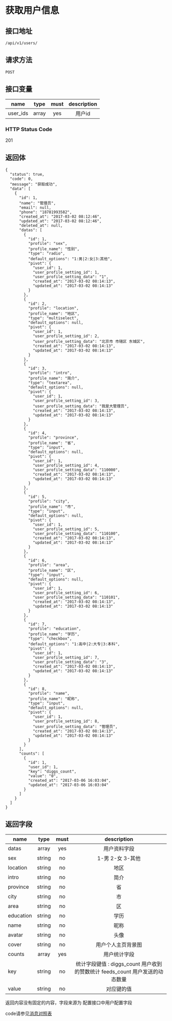 # 获取用户信息

## 接口地址

`/api/v1/users/`

## 请求方法

```POST ```

## 接口变量
| name     | type     | must     | description |
|----------|:--------:|:--------:|:--------:|
| user_ids | array    | yes      | 用户id   |

### HTTP Status Code

201

## 返回体

```json5
{
  "status": true,
  "code": 0,
  "message": "获取成功",
  "data": [
    {
      "id": 1,
      "name": "管理员",
      "email": null,
      "phone": "18781993582",
      "created_at": "2017-03-02 08:12:46",
      "updated_at": "2017-03-02 08:12:46",
      "deleted_at": null,
      "datas": [
        {
          "id": 1,
          "profile": "sex",
          "profile_name": "性别",
          "type": "radio",
          "default_options": "1:男|2:女|3:其他",
          "pivot": {
            "user_id": 1,
            "user_profile_setting_id": 1,
            "user_profile_setting_data": "1",
            "created_at": "2017-03-02 08:14:13",
            "updated_at": "2017-03-02 08:14:13"
          }
        },
        {
          "id": 2,
          "profile": "location",
          "profile_name": "地区",
          "type": "multiselect",
          "default_options": null,
          "pivot": {
            "user_id": 1,
            "user_profile_setting_id": 2,
            "user_profile_setting_data": "北京市 市辖区 东城区",
            "created_at": "2017-03-02 08:14:13",
            "updated_at": "2017-03-02 08:14:13"
          }
        },
        {
          "id": 3,
          "profile": "intro",
          "profile_name": "简介",
          "type": "textarea",
          "default_options": null,
          "pivot": {
            "user_id": 1,
            "user_profile_setting_id": 3,
            "user_profile_setting_data": "我是大管理员",
            "created_at": "2017-03-02 08:14:13",
            "updated_at": "2017-03-02 08:14:13"
          }
        },
        {
          "id": 4,
          "profile": "province",
          "profile_name": "省",
          "type": "input",
          "default_options": null,
          "pivot": {
            "user_id": 1,
            "user_profile_setting_id": 4,
            "user_profile_setting_data": "110000",
            "created_at": "2017-03-02 08:14:13",
            "updated_at": "2017-03-02 08:14:13"
          }
        },
        {
          "id": 5,
          "profile": "city",
          "profile_name": "市",
          "type": "input",
          "default_options": null,
          "pivot": {
            "user_id": 1,
            "user_profile_setting_id": 5,
            "user_profile_setting_data": "110100",
            "created_at": "2017-03-02 08:14:13",
            "updated_at": "2017-03-02 08:14:13"
          }
        },
        {
          "id": 6,
          "profile": "area",
          "profile_name": "区",
          "type": "input",
          "default_options": null,
          "pivot": {
            "user_id": 1,
            "user_profile_setting_id": 6,
            "user_profile_setting_data": "110101",
            "created_at": "2017-03-02 08:14:13",
            "updated_at": "2017-03-02 08:14:13"
          }
        },
        {
          "id": 7,
          "profile": "education",
          "profile_name": "学历",
          "type": "checkbox",
          "default_options": "1:高中|2:大专|3:本科",
          "pivot": {
            "user_id": 1,
            "user_profile_setting_id": 7,
            "user_profile_setting_data": "3",
            "created_at": "2017-03-02 08:14:13",
            "updated_at": "2017-03-02 08:14:13"
          }
        },
        {
          "id": 8,
          "profile": "name",
          "profile_name": "昵称",
          "type": "input",
          "default_options": null,
          "pivot": {
            "user_id": 1,
            "user_profile_setting_id": 8,
            "user_profile_setting_data": "管理员",
            "created_at": "2017-03-02 08:14:13",
            "updated_at": "2017-03-02 08:14:13"
          }
        }
      ],
      "counts": [
        {
          "id": 1,
          "user_id": 1,
          "key": "diggs_count",
          "value": "0",
          "created_at": "2017-03-06 16:03:04",
          "updated_at": "2017-03-06 16:03:04"
        }
      ]
    }
  ]
}
```

## 返回字段

| name      | type     | must     | description |
|-----------|:--------:|:--------:|:--------:|
|datas      | array    | yes      | 用户资料字段|
|sex        | string   | no       | 1-男 2-女 3-其他 |
|location   | string   | no       | 地区 |
|intro      | string   | no       | 简介|
|province   | string   | no       | 省|
|city       | string   | no       | 市|
|area       | string   | no       | 区|
|education  | string   | no       | 学历|
|name       | string   | no       | 昵称|
|avatar     | string   | no       | 头像|
|cover      | string   | no       | 用户个人主页背景图|
|counts     | array    | yes      | 用户统计字段|
|key        | string   | no       | 统计字段键值 : diggs_count 用户收到的赞数统计 feeds_count 用户发送的动态数量 |
|value      | string   | no       | 对应键的值 |
返回内容没有固定的内容，字段来源为 配置接口中用户配置字段

code请参见[消息对照表](消息对照表.md)
